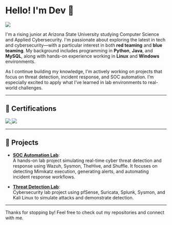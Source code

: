 # Hello! I'm Dev 👋  
<a href="https://www.linkedin.com/in/dev-thakkar-ba1466329"><img src="https://img.shields.io/badge/-LinkedIn-0072b1?&style=for-the-badge&logo=linkedin&logoColor=white" /></a>

I'm a rising junior at Arizona State University studying Computer Science and Applied Cybersecurity. I'm passionate about exploring the latest in tech and cybersecurity—with a particular interest in both **red teaming** and **blue teaming**. My background includes programming in **Python**, **Java**, and **MySQL**, along with hands-on experience working in **Linux** and **Windows** environments.

As I continue building my knowledge, I'm actively working on projects that focus on threat detection, incident response, and SOC automation. I’m especially excited to apply what I’ve learned in lab environments to real-world challenges.

---

## 🔐 Certifications  
<div>
  <a href="https://www.credly.com/badges/7f0ffb36-5df6-446e-af96-894bb4d903a1/linked_in_profile">
    <img src="https://img.shields.io/badge/-ISC2_Certified_in_Cybersecurity-006400?&style=for-the-badge&logo=ISC2&logoColor=white" />
  </a>
  <a href="https://www.coursera.org/account/accomplishments/specialization/HULCGYO0Y12N">
    <img src="https://img.shields.io/badge/-Google_Cybersecurity_Certificate-4285F4?&style=for-the-badge&logo=Google&logoColor=white" />
  </a>
</div>

---

## 📌 Projects

- [**SOC Automation Lab**](https://github.com/devth01/SOC-Automation-Lab):  
  A hands-on lab project simulating real-time cyber threat detection and response using Wazuh, Sysmon, TheHive, and Shuffle. It focuses on detecting Mimikatz execution, generating alerts, and automating incident response workflows.
  
- [**Threat Detection Lab**](https://github.com/devth01/Threat-Detection-Lab):  
  Cybersecurity lab project using pfSense, Suricata, Splunk, Sysmon, and Kali Linux to simulate attacks and demonstrate detection.

---

Thanks for stopping by! Feel free to check out my repositories and connect with me.

